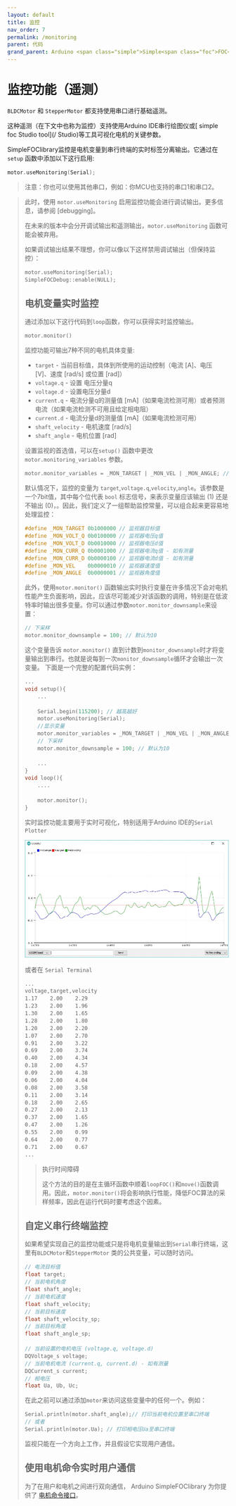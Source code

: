 ```yaml
---
layout: default
title: 监控
nav_order: 7
permalink: /monitoring
parent: 代码
grand_parent: Arduino <span class="simple">Simple<span class="foc">FOC</span>library</span> 
---
```


# 监控功能（遥测）

 `BLDCMotor` 和 `StepperMotor` 都支持使用串口进行基础遥测。

这种遥测（在下文中也称为监控）支持使用Arduino IDE串行绘图仪或[ simple  foc Studio tool](/ Studio)等工具可视化电机的关键参数。

<span class="simple">Simple<span class="foc">FOC</span>library</span>监控是电机变量到串行终端的实时标签分离输出。它通过在 `setup` 函数中添加以下这行启用:

```cpp
motor.useMonitoring(Serial);
```

<blockquote class="info">
注意：你也可以使用其他串口，例如：你MCU也支持的串口1和串口2。
</blockquote>

<blockquote class="warning">
此时，使用 <code class="highlighter-rouge">motor.useMonitoring</code> 启用监控功能会进行调试输出。更多信息，请参阅 [debugging]。

在未来的版本中会分开调试输出和遥测输出，<code class="highlighter-rouge">motor.useMonitoring</code> 函数可能会被弃用。

如果调试输出结果不理想，你可以像以下这样禁用调试输出（但保持监控）：

```cpp
motor.useMonitoring(Serial);
SimpleFOCDebug::enable(NULL);
```

## 电机变量实时监控

通过添加以下这行代码到`loop`函数，你可以获得实时监控输出。

```cpp
motor.monitor()
```

监控功能可输出7种不同的电机具体变量:

- `target` - 当前目标值，具体到所使用的运动控制（电流 [A]、电压 [V]、速度 [rad/s] 或位置 [rad]）
- `voltage.q` - 设置 电压分量q
- `voltage.d` - 设置电压分量d
- `current.q` - 电流分量q的测量值 [mA]（如果电流检测可用）或者预测电流（如果电流检测不可用且给定相电阻）
- `current.d` - 电流分量d的测量值 [mA]（如果电流检测可用）
- `shaft_velocity` - 电机速度 [rad/s] 
- `shaft_angle` - 电机位置  [rad]

设置监视的首选值，可以在`setup()` 函数中更改 `motor.monitoring_variables` 参数。

```cpp
motor.monitor_variables = _MON_TARGET | _MON_VEL | _MON_ANGLE; // 默认 _MON_TARGET | _MON_VOLT_Q | _MON_VEL | _MON_ANGLE
```
默认情况下，监控的变量为 `target`,`voltage.q`,`velocity`,`angle`。该参数是一个7bit值，其中每个位代表 `bool` 标志信号，来表示变量应该输出 (1) 还是不输出 (0)，。因此，我们定义了一组帮助监控常量，可以组合起来更容易地处理监控：

```cpp
#define _MON_TARGET 0b1000000 // 监视器目标值
#define _MON_VOLT_Q 0b0100000 // 监视器电压q值
#define _MON_VOLT_D 0b0010000 // 监视器电压d值
#define _MON_CURR_Q 0b0001000 // 监视器电流q值 - 如有测量
#define _MON_CURR_D 0b0000100 // 监视器电流d值 - 如有测量
#define _MON_VEL    0b0000010 // 监视器速度值
#define _MON_ANGLE  0b0000001 // 监视器角度值
```

此外，使用`motor.monitor()` 函数输出实时执行变量在许多情况下会对电机性能产生负面影响，因此，应该尽可能减少对该函数的调用，特别是在低波特率时输出很多变量。你可以通过参数`motor.monitor_downsample`来设置：

```cpp
// 下采样
motor.monitor_downsample = 100; // 默认为10
```
这个变量告诉 `motor.monitor()` 直到计数到`monitor_downsample`时才将变量输出到串行。也就是说每到一次`monitor_downsample`循环才会输出一次变量。
下面是一个完整的配置代码实例：

```cpp
...
void setup(){
    ...

    Serial.begin(115200); // 越高越好
    motor.useMonitoring(Serial);
    //显示变量
    motor.monitor_variables = _MON_TARGET | _MON_VEL | _MON_ANGLE; 
    // 下采样
    motor.monitor_downsample = 100; // 默认为10
    
    ...
}
void loop(){
    ....

    motor.monitor();
}

```



实时监控功能主要用于实时可视化，特别适用于Arduino IDE的`Serial Plotter`

<img class="width60" src="extras/Images/plotter.jpg">

或者在 `Serial Terminal`
```sh
...
voltage,target,velocity
1.17	2.00	2.29
1.23	2.00	1.96
1.30	2.00	1.65
1.28	2.00	1.80
1.20	2.00	2.20
1.07	2.00	2.70
0.91	2.00	3.22
0.69	2.00	3.74
0.40	2.00	4.34
0.18	2.00	4.57
0.09	2.00	4.38
0.06	2.00	4.04
0.08	2.00	3.58
0.11	2.00	3.14
0.18	2.00	2.65
0.27	2.00	2.13
0.37	2.00	1.65
0.47	2.00	1.26
0.55	2.00	0.99
0.64	2.00	0.77
0.71	2.00	0.67
...
```

<blockquote class="warning"><p class="heading"> 执行时间障碍</p>
这个方法的目的是在主循环函数中顺着<code class="highlighter-rouge">loopFOC()</code>和<code class="highlighter-rouge">move()</code>函数调用。因此，<code class="highlighter-rouge">motor.monitor()</code>将会影响执行性能，降低FOC算法的采样频率，因此在运行代码时要考虑这个因素。  </blockquote>


## 自定义串行终端监控

如果希望实现自己的监控功能或只是将电机变量输出到`Serial`串行终端，这里有`BLDCMotor`和`StepperMotor` 类的公共变量，可以随时访问。

```cpp
// 电流目标值
float target;
// 当前电机角度
float shaft_angle;
// 当前电机速度
float shaft_velocity;
// 当前目标速度
float shaft_velocity_sp;
// 当前目标角度
float shaft_angle_sp;

// 当前设置的电机电压 (voltage.q, voltage.d)
DQVoltage_s voltage;
// 当前电机电流 (current.q, current.d) - 如有测量
DQCurrent_s current;
// 相电压
float Ua, Ub, Uc;

```
在此之前可以通过添加`motor`来访问这些变量中的任何一个。例如：

```cpp
Serial.println(motor.shaft_angle);// 打印当前电机位置至串口终端
// 或者
Serial.println(motor.Ua); // 打印相电压Ua至串口终端
```

监视只能在一个方向上工作，并且假设它实现用户通信。

## 使用电机命令实时用户通信

为了在用户和电机之间进行双向通信， Arduino <span class="simple">Simple<span class="foc">FOC</span>library</span>  为你提供了 [电机命令接口](communication)。